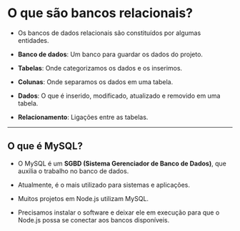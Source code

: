 # O que são bancos relacionais?

- Os bancos de dados relacionais são constituídos por algumas entidades.

- **Banco de dados**: Um banco para guardar os dados do projeto.

- **Tabelas**: Onde categorizamos os dados e os inserimos.

- **Colunas**: Onde separamos os dados em uma tabela.

- **Dados**: O que é inserido, modificado, atualizado e removido em uma tabela.

- **Relacionamento**: Ligações entre as tabelas.

--- 

## O que é MySQL?

- O MySQL é um **SGBD (Sistema Gerenciador de Banco de Dados)**, que auxilia o trabalho no banco de dados.

- Atualmente, é o mais utilizado para sistemas e aplicações.

- Muitos projetos em Node.js utilizam MySQL.

- Precisamos instalar o software e deixar ele em execução para que o Node.js possa se conectar aos bancos disponíveis.